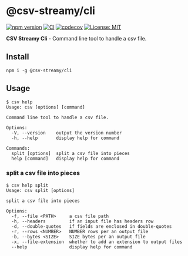 # @csv-streamy/cli

[![npm version](https://badge.fury.io/js/@csv-streamy%2Fcli.svg)](https://badge.fury.io/js/@csv-streamy%2Fcli) [![CI](https://github.com/keidrun/csv-stream/workflows/CI-cli/badge.svg)](https://github.com/keidrun/csv-stream/actions/workflows/csv-streamy-cli.yml) [![codecov](https://codecov.io/gh/keidrun/csv-stream/branch/main/graph/badge.svg?flag=csv-streamy-cli)](https://codecov.io/gh/keidrun/csv-stream/tree/main/packages/csv-stream-cli) [![License: MIT](https://img.shields.io/badge/License-MIT-yellow.svg)](https://opensource.org/licenses/MIT)

**CSV Streamy Cli** - Command line tool to handle a csv file.

## Install

```shell
npm i -g @csv-streamy/cli
```

## Usage

```shell
$ csv help
Usage: csv [options] [command]

Command line tool to handle a csv file.

Options:
  -V, --version    output the version number
  -h, --help       display help for command

Commands:
  split [options]  split a csv file into pieces
  help [command]   display help for command
```

### split a csv file into pieces

```shell
$ csv help split
Usage: csv split [options]

split a csv file into pieces

Options:
  -f, --file <PATH>     a csv file path
  -h, --headers         if an input file has headers row
  -d, --double-quotes   if fields are enclosed in double-quotes
  -r, --rows <NUMBER>   NUMBER rows per an output file
  -b, --bytes <SIZE>    SIZE bytes per an output file
  -x, --file-extension  whether to add an extension to output files
  --help                display help for command
```
